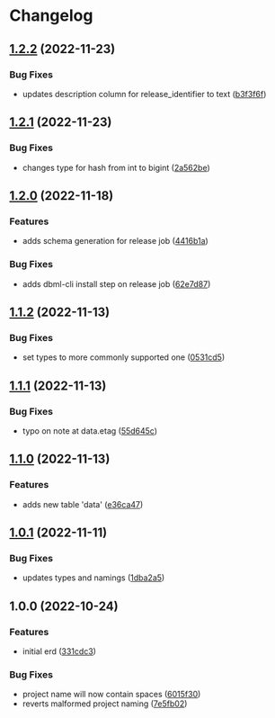 # Changelog

## [1.2.2](https://github.com/state303/open-discogs-erd/compare/v1.2.1...v1.2.2) (2022-11-23)


### Bug Fixes

* updates description column for release_identifier to text ([b3f3f6f](https://github.com/state303/open-discogs-erd/commit/b3f3f6f0b162ca30a8fc8a85d9ecec9a7d9de8fb))

## [1.2.1](https://github.com/state303/open-discogs-erd/compare/v1.2.0...v1.2.1) (2022-11-23)


### Bug Fixes

* changes type for hash from int to bigint ([2a562be](https://github.com/state303/open-discogs-erd/commit/2a562be0b72e37ea9b9ed2c30dc406c2f5884def))

## [1.2.0](https://github.com/state303/open-discogs-erd/compare/v1.1.2...v1.2.0) (2022-11-18)


### Features

* adds schema generation for release job ([4416b1a](https://github.com/state303/open-discogs-erd/commit/4416b1a4230bf7b0b21c5dcdbd56091ed92cec8f))


### Bug Fixes

* adds dbml-cli install step on release job ([62e7d87](https://github.com/state303/open-discogs-erd/commit/62e7d8765e833d99eb6cc5bddba9bf22411b661c))

## [1.1.2](https://github.com/state303/open-discogs-erd/compare/v1.1.1...v1.1.2) (2022-11-13)


### Bug Fixes

* set types to more commonly supported one ([0531cd5](https://github.com/state303/open-discogs-erd/commit/0531cd57958c0afd7fa4a1f7d2af55be7e4f178c))

## [1.1.1](https://github.com/state303/open-discogs-erd/compare/v1.1.0...v1.1.1) (2022-11-13)


### Bug Fixes

* typo on note at data.etag ([55d645c](https://github.com/state303/open-discogs-erd/commit/55d645cc953250f6dd37733c2519e3acd0395dab))

## [1.1.0](https://github.com/state303/open-discogs-erd/compare/v1.0.1...v1.1.0) (2022-11-13)


### Features

* adds new table 'data' ([e36ca47](https://github.com/state303/open-discogs-erd/commit/e36ca4732d30a859ec8795fdef836e70209f802f))

## [1.0.1](https://github.com/state303/open-discogs-erd/compare/v1.0.0...v1.0.1) (2022-11-11)


### Bug Fixes

* updates types and namings ([1dba2a5](https://github.com/state303/open-discogs-erd/commit/1dba2a54d66a1a0370429af55c816c3aab763e90))

## 1.0.0 (2022-10-24)


### Features

* initial erd ([331cdc3](https://github.com/state303/open-discogs-erd/commit/331cdc386428c0ea41ee4425c5e4edb69ebe366b))


### Bug Fixes

* project name will now contain spaces ([6015f30](https://github.com/state303/open-discogs-erd/commit/6015f30473d2b9f918693dd829e2eb85cc3f7bad))
* reverts malformed project naming ([7e5fb02](https://github.com/state303/open-discogs-erd/commit/7e5fb02d4d0fef0a6f871bb4cff031a9e9d3a8d0))
